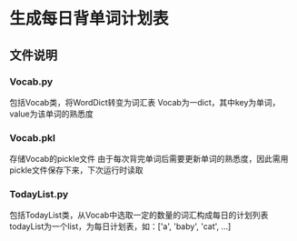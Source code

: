 # 生成每日背单词计划表
## 文件说明
### Vocab.py
包括Vocab类，将WordDict转变为词汇表
Vocab为一dict，其中key为单词，value为该单词的熟悉度

### Vocab.pkl
存储Vocab的pickle文件
由于每次背完单词后需要更新单词的熟悉度，因此需用pickle文件保存下来，下次运行时读取

### TodayList.py
包括TodayList类，从Vocab中选取一定的数量的词汇构成每日的计划列表
todayList为一个list，为每日计划表，如：['a', 'baby', 'cat', ...]




